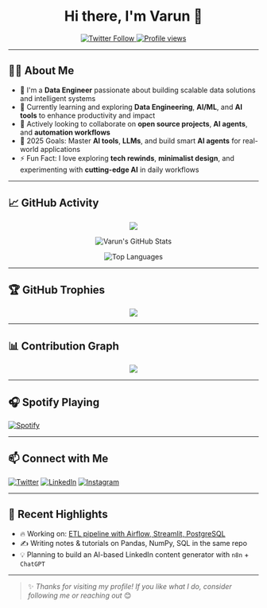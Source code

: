 <h1 align="center">Hi there, I'm Varun 👋</h1>

<p align="center">
  <a href="https://twitter.com/codesVarun">
    <img src="https://img.shields.io/twitter/follow/codesVarun?logo=twitter&style=for-the-badge" alt="Twitter Follow" />
  </a>
  <a href="https://github.com/codesVarun">
    <img src="https://komarev.com/ghpvc/?username=codesVarun&style=for-the-badge" alt="Profile views" />
  </a>
</p>

---

## 👨‍💻 About Me

- 💼 I'm a **Data Engineer** passionate about building scalable data solutions and intelligent systems  
- 🚀 Currently learning and exploring **Data Engineering**, **AI/ML**, and **AI tools** to enhance productivity and impact  
- 👯 Actively looking to collaborate on **open source projects**, **AI agents**, and **automation workflows**  
- 🎯 2025 Goals: Master **AI tools**, **LLMs**, and build smart **AI agents** for real-world applications  
- ⚡ Fun Fact: I love exploring **tech rewinds**, **minimalist design**, and experimenting with **cutting-edge AI** in daily workflows


---

## 📈 GitHub Activity

<p align="center">
  <img src="https://github-readme-streak-stats.demolab.com?user=codesVarun&theme=tokyonight&hide_border=true" />
</p>

<p align="center">
  <img src="https://github-readme-stats.vercel.app/api?username=codesVarun&show_icons=true&theme=tokyonight&hide_border=true" alt="Varun's GitHub Stats" />
</p>

<p align="center">
  <img src="https://github-readme-stats.vercel.app/api/top-langs/?username=codesVarun&layout=compact&theme=tokyonight&hide_border=true" alt="Top Languages" />
</p>

---

## 🏆 GitHub Trophies

<p align="center">
  <img src="https://github-profile-trophy.vercel.app/?username=codesVarun&theme=tokyonight&no-frame=true&no-bg=true&margin-w=4" />
</p>

---

## 📊 Contribution Graph

<p align="center">
  <img src="https://github-readme-activity-graph.vercel.app/graph?username=codesVarun&theme=tokyo-night&hide_border=true" />
</p>

---

## 🎧 Spotify Playing

[![Spotify](https://spotify-github-readme.vercel.app/api/spotify)](https://open.spotify.com/user/31xmr7cdarnnotbx53x7tdekdcc4)

---

## 📫 Connect with Me

<p align="left">
  <a href="https://twitter.com/codesVarun"><img alt="Twitter" src="https://img.shields.io/badge/Twitter-@codesVarun-1DA1F2?style=for-the-badge&logo=twitter&logoColor=white"></a>
  <a href="https://linkedin.com/in/codesVarun"><img alt="LinkedIn" src="https://img.shields.io/badge/LinkedIn-Varun%20Singh-0077B5?style=for-the-badge&logo=linkedin&logoColor=white"></a>
  <a href="https://instagram.com/varunxpy"><img alt="Instagram" src="https://img.shields.io/badge/Instagram-@varunxpy-E4405F?style=for-the-badge&logo=instagram&logoColor=white"></a>
</p>

---

## 💬 Recent Highlights

- 🔥 Working on: [ETL pipeline with Airflow, Streamlit, PostgreSQL](https://github.com/codesVarun/data-engineering-journey/tree/main/projects/etl-pipeline-covid-api)
- ✍️ Writing notes & tutorials on Pandas, NumPy, SQL in the same repo
- 💡 Planning to build an AI-based LinkedIn content generator with `n8n` + `ChatGPT`

---

> ✨ _Thanks for visiting my profile! If you like what I do, consider following me or reaching out_ 😊
